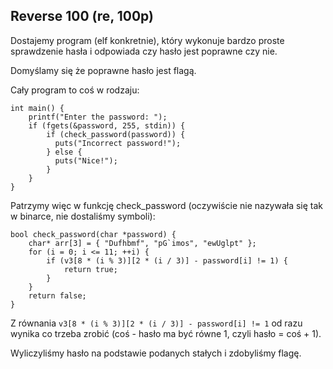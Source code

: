 ﻿## Reverse 100 (re, 100p)

Dostajemy program (elf konkretnie), który wykonuje bardzo proste sprawdzenie hasła i odpowiada czy hasło jest poprawne czy nie.

Domyślamy się że poprawne hasło jest flagą.

Cały program to coś w rodzaju:

    int main() {
        printf("Enter the password: ");
        if (fgets(&password, 255, stdin)) {
            if (check_password(password)) {
              puts("Incorrect password!");
            } else {
              puts("Nice!");
            }
        }
    }

Patrzymy więc w funkcję check_password (oczywiście nie nazywała się tak w binarce, nie dostaliśmy symboli):

    bool check_password(char *password) {
        char* arr[3] = { "Dufhbmf", "pG`imos", "ewUglpt" };
        for (i = 0; i <= 11; ++i) {
            if (v3[8 * (i % 3)][2 * (i / 3)] - password[i] != 1) {
                return true;
            }
        }
        return false;
    }

Z równania `v3[8 * (i % 3)][2 * (i / 3)] - password[i] != 1` od razu wynika co trzeba zrobić (coś - hasło ma być równe 1, czyli hasło = coś + 1).

Wyliczyliśmy hasło na podstawie podanych stałych i zdobyliśmy flagę.


